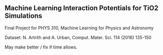 ## Machine Learning Interaction Potentials for TiO2 Simulations

Final Project for PHYS 310, Machine Learning for Physics and Astronomy

Dataset: N. Artrith and A. Urban, Comput. Mater. Sci. 114 (2016) 135-150

May make better / fix if time allows.


